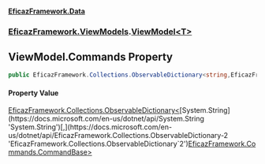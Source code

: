 #### [EficazFramework.Data](EficazFrameworkData.md 'EficazFramework Data')
### [EficazFramework.ViewModels](EficazFrameworkData.md#EficazFramework.ViewModels 'EficazFramework.ViewModels').[ViewModel&lt;T&gt;](EficazFramework.ViewModels/ViewModel_T_.md 'EficazFramework.ViewModels.ViewModel<T>')

## ViewModel<T>.Commands Property

```csharp
public EficazFramework.Collections.ObservableDictionary<string,EficazFramework.Commands.CommandBase> Commands { get; set; }
```

#### Property Value
[EficazFramework.Collections.ObservableDictionary&lt;](https://docs.microsoft.com/en-us/dotnet/api/EficazFramework.Collections.ObservableDictionary-2 'EficazFramework.Collections.ObservableDictionary`2')[System.String](https://docs.microsoft.com/en-us/dotnet/api/System.String 'System.String')[,](https://docs.microsoft.com/en-us/dotnet/api/EficazFramework.Collections.ObservableDictionary-2 'EficazFramework.Collections.ObservableDictionary`2')[EficazFramework.Commands.CommandBase](https://docs.microsoft.com/en-us/dotnet/api/EficazFramework.Commands.CommandBase 'EficazFramework.Commands.CommandBase')[&gt;](https://docs.microsoft.com/en-us/dotnet/api/EficazFramework.Collections.ObservableDictionary-2 'EficazFramework.Collections.ObservableDictionary`2')